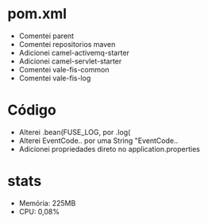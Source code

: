 # pom.xml
- Comentei parent
- Comentei repositorios maven
- Adicionei camel-activemq-starter
- Adicionei camel-servlet-starter
- Comentei vale-fis-common
- Comentei vale-fis-log

# Código
- Alterei .bean(FUSE_LOG, por .log(
- Alterei EventCode.. por uma String "EventCode..
- Adicionei propriedades direto no application.properties

# stats
 - Memória: 225MB
 - CPU: 0,08%